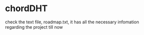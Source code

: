 # chordDHT
check the text file, roadmap.txt, it has all the necessary infomation regarding the project till now